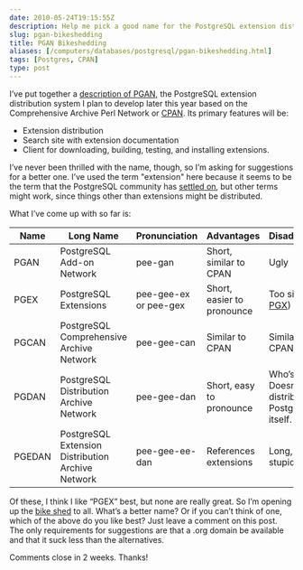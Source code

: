 ```yaml
--- 
date: 2010-05-24T19:15:55Z
description: Help me pick a good name for the PostgreSQL extension distribution network and site.
slug: pgan-bikeshedding
title: PGAN Bikeshedding
aliases: [/computers/databases/postgresql/pgan-bikeshedding.html]
tags: [Postgres, CPAN]
type: post
---
```


I’ve put together a [description of PGAN], the PostgreSQL extension distribution
system I plan to develop later this year based on the Comprehensive Archive Perl
Network or [CPAN]. Its primary features will be:

-   Extension distribution
-   Search site with extension documentation
-   Client for downloading, building, testing, and installing extensions.

I’ve never been thrilled with the name, though, so I’m asking for suggestions
for a better one. I’ve used the term "extension" here because it seems to be the
term that the PostgreSQL community has [settled on], but other terms might work,
since things other than extensions might be distributed.

What I’ve come up with so far is:

| Name   | Long Name                                         | Pronunciation         | Advantages                 | Disadvantages                                      |
|--------|---------------------------------------------------|-----------------------|----------------------------|----------------------------------------------------|
| PGAN   | PostgreSQL Add-on Network                         | pee-gan               | Short, similar to CPAN     | Ugly                                               |
| PGEX   | PostgreSQL Extensions                             | pee-gee-ex or pee-gex | Short, easier to pronounce | Too similar to [PGX])                              |
| PGCAN  | PostgreSQL Comprehensive Archive Network          | pee-gee-can           | Similar to CPAN            | Similar to CPAN                                    |
| PGDAN  | PostgreSQL Distribution Archive Network           | pee-gee-dan           | Short, easy to pronounce   | Who’s “Dan”? Doesn’t distribute PostgreSQL itself. |
| PGEDAN | PostgreSQL Extension Distribution Archive Network | pee-gee-ee-dan        | References extensions      | Long, sounds stupid                                |

Of these, I think I like “PGEX” best, but none are really great. So I’m opening
up the [bike shed] to all. What’s a better name? Or if you can’t think of one,
which of the above do you like best? Just leave a comment on this post. The only
requirements for suggestions are that a .org domain be available and that it
suck less than the alternatives.

Comments close in 2 weeks. Thanks!

  [description of PGAN]: https://wiki.postgresql.org/wiki/PGAN
  [CPAN]: https://search.cpan.org/
  [settled on]: https://wiki.postgresql.org/wiki/ExtensionPackaging
  [PGX]: https://pgexperts.com/
  [bike shed]: https://en.wikipedia.org/wiki/Parkinson's_Law_of_Triviality

